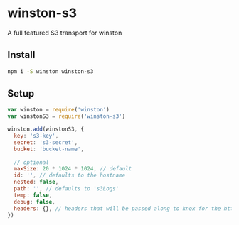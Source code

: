 winston-s3
===============

A full featured S3 transport for winston

## Install

```bash
npm i -S winston winston-s3
```

## Setup

```js
var winston = require('winston')
var winstonS3 = require('winston-s3')

winston.add(winstonS3, {
  key: 's3-key',
  secret: 's3-secret',
  bucket: 'bucket-name',
  
  // optional
  maxSize: 20 * 1024 * 1024, // default
  id: '', // defaults to the hostname
  nested: false,
  path: '', // defaults to 's3Logs'
  temp: false,
  debug: false,
  headers: {}, // headers that will be passed along to knox for the http requests
})

```
